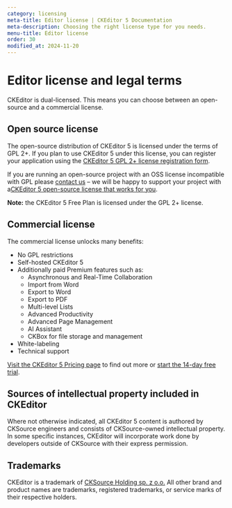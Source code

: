 ```yaml
---
category: licensing
meta-title: Editor license | CKEditor 5 Documentation
meta-description: Choosing the right license type for you needs.
menu-title: Editor license
order: 30
modified_at: 2024-11-20
---
```


# Editor license and legal terms

CKEditor is dual-licensed. This means you can choose between an open-source and a commercial license.

## Open source license

The open-source distribution of CKEditor&nbsp;5 is licensed under the terms of GPL 2+. If you plan to use CKEditor&nbsp;5 under this license, you can register your application using the [CKEditor&nbsp;5 GPL 2+ license registration form](https://info.ckeditor.com/l/1018062/2024-08-22/39jtg).

If you are running an open-source project with an OSS license incompatible with GPL please [contact us](https://ckeditor.com/contact/) &ndash; we will be happy to support your project with a[CKEditor&nbsp;5 open-source license that works for you](https://ckeditor.com/wysiwyg-editor-open-source/).

**Note:** the CKEditor&nbsp;5 Free Plan is licensed under the GPL 2+ license.

## Commercial license

The commercial license unlocks many benefits:

* No GPL restrictions
* Self-hosted CKEditor&nbsp;5
* Additionally paid Premium features such as:
	* Asynchronous and Real-Time Collaboration
	* Import from Word
	* Export to Word
	* Export to PDF
	* Multi-level Lists
	* Advanced Productivity
	* Advanced Page Management
	* AI Assistant
	* CKBox for file storage and management
* White-labeling
* Technical support

[Visit the CKEditor&nbsp;5 Pricing page](https://ckeditor.com/pricing) to find out more or [start the 14-day free trial](https://portal.ckeditor.com/checkout?plan=free).

## Sources of intellectual property included in CKEditor

Where not otherwise indicated, all CKEditor&nbsp;5 content is authored by CKSource engineers and consists of CKSource-owned intellectual property. In some specific instances, CKEditor will incorporate work done by developers outside of CKSource with their express permission.

## Trademarks

CKEditor is a trademark of [CKSource Holding sp. z o.o.](https://cksource.com/) All other brand and product names are trademarks, registered trademarks, or service marks of their respective holders.
